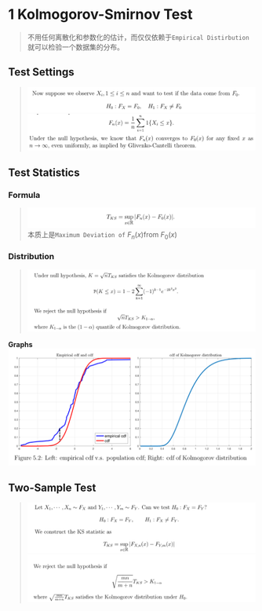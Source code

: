 # 1 Kolmogorov-Smirnov Test
> 不用任何离散化和参数化的估计，而仅仅依赖于`Empirical Distirbution`就可以检验一个数据集的分布。


## Test Settings
> ![image.png](./Non-parametric_Hypothesis_Testing.assets/20230302_1227369460.png)![image.png](./Non-parametric_Hypothesis_Testing.assets/20230302_1227362277.png)



## Test Statistics
### Formula
> ![image.png](./Non-parametric_Hypothesis_Testing.assets/20230302_1227367814.png)
> 本质上是`Maximum Deviation of` $F_n(x)$from $F_0(x)$  


### Distribution
> ![image.png](./Non-parametric_Hypothesis_Testing.assets/20230302_1227367683.png)

**Graphs**![image.png](./Non-parametric_Hypothesis_Testing.assets/20230302_1227361816.png)


## Two-Sample Test
> ![image.png](./Non-parametric_Hypothesis_Testing.assets/20230302_1227366813.png)![image.png](./Non-parametric_Hypothesis_Testing.assets/20230302_1227376229.png)

